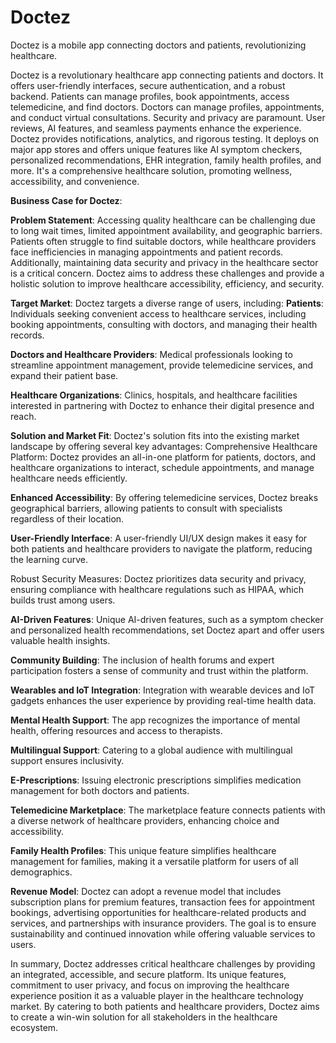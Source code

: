 # Doctez
Doctez is a mobile app connecting doctors and patients, revolutionizing healthcare. 

Doctez is a revolutionary healthcare app connecting patients and doctors. It offers user-friendly interfaces, secure authentication, and a robust backend. Patients can manage profiles, book appointments, access telemedicine, and find doctors. Doctors can manage profiles, appointments, and conduct virtual consultations. Security and privacy are paramount. User reviews, AI features, and seamless payments enhance the experience. Doctez provides notifications, analytics, and rigorous testing. It deploys on major app stores and offers unique features like AI symptom checkers, personalized recommendations, EHR integration, family health profiles, and more. It's a comprehensive healthcare solution, promoting wellness, accessibility, and convenience.

**Business Case for Doctez**:

**Problem Statement**:
Accessing quality healthcare can be challenging due to long wait times, limited appointment availability, and geographic barriers. Patients often struggle to find suitable doctors, while healthcare providers face inefficiencies in managing appointments and patient records. Additionally, maintaining data security and privacy in the healthcare sector is a critical concern. Doctez aims to address these challenges and provide a holistic solution to improve healthcare accessibility, efficiency, and security.

**Target Market**:
Doctez targets a diverse range of users, including:
**Patients**: Individuals seeking convenient access to healthcare services, including booking appointments, consulting with doctors, and managing their health records.

**Doctors and Healthcare Providers**: Medical professionals looking to streamline appointment management, provide telemedicine services, and expand their patient base.

**Healthcare Organizations**: Clinics, hospitals, and healthcare facilities interested in partnering with Doctez to enhance their digital presence and reach.

**Solution and Market Fit**:
Doctez's solution fits into the existing market landscape by offering several key advantages:
Comprehensive Healthcare Platform: Doctez provides an all-in-one platform for patients, doctors, and healthcare organizations to interact, schedule appointments, and manage healthcare needs efficiently.

**Enhanced Accessibility**: By offering telemedicine services, Doctez breaks geographical barriers, allowing patients to consult with specialists regardless of their location.

**User-Friendly Interface**: A user-friendly UI/UX design makes it easy for both patients and healthcare providers to navigate the platform, reducing the learning curve.

Robust Security Measures: Doctez prioritizes data security and privacy, ensuring compliance with healthcare regulations such as HIPAA, which builds trust among users.

**AI-Driven Features**: Unique AI-driven features, such as a symptom checker and personalized health recommendations, set Doctez apart and offer users valuable health insights.

**Community Building**: The inclusion of health forums and expert participation fosters a sense of community and trust within the platform.

**Wearables and IoT Integration**: Integration with wearable devices and IoT gadgets enhances the user experience by providing real-time health data.

**Mental Health Support**: The app recognizes the importance of mental health, offering resources and access to therapists.

**Multilingual Support**: Catering to a global audience with multilingual support ensures inclusivity.

**E-Prescriptions**: Issuing electronic prescriptions simplifies medication management for both doctors and patients.

**Telemedicine Marketplace**: The marketplace feature connects patients with a diverse network of healthcare providers, enhancing choice and accessibility.

**Family Health Profiles**: This unique feature simplifies healthcare management for families, making it a versatile platform for users of all demographics.

**Revenue Model**:
Doctez can adopt a revenue model that includes subscription plans for premium features, transaction fees for appointment bookings, advertising opportunities for healthcare-related products and services, and partnerships with insurance providers. The goal is to ensure sustainability and continued innovation while offering valuable services to users.

In summary, Doctez addresses critical healthcare challenges by providing an integrated, accessible, and secure platform. Its unique features, commitment to user privacy, and focus on improving the healthcare experience position it as a valuable player in the healthcare technology market. By catering to both patients and healthcare providers, Doctez aims to create a win-win solution for all stakeholders in the healthcare ecosystem.
